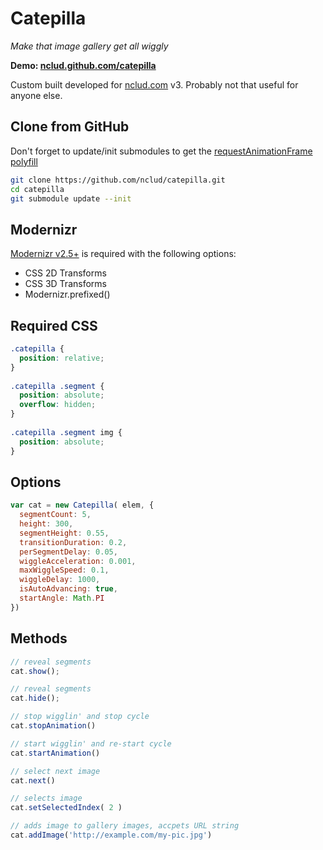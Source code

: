 # Catepilla

_Make that image gallery get all wiggly_

**Demo: [nclud.github.com/catepilla](http://nclud.github.com/catepilla)**

Custom built developed for [nclud.com](http://nclud.com) v3. Probably not that useful for anyone else.

## Clone from GitHub

Don't forget to update/init submodules to get the [requestAnimationFrame polyfill](https://gist.github.com/1866474)

``` bash
git clone https://github.com/nclud/catepilla.git
cd catepilla
git submodule update --init
```

## Modernizr

[Modernizr v2.5+](http://www.modernizr.com/download/#-csstransforms-csstransforms3d-prefixed-teststyles-testprop-testallprops-prefixes-domprefixes) is required with the following options:

+ CSS 2D Transforms
+ CSS 3D Transforms
+ Modernizr.prefixed()

## Required CSS

``` css
.catepilla {
  position: relative;
}
  
.catepilla .segment {
  position: absolute;
  overflow: hidden;
}
  
.catepilla .segment img {
  position: absolute;
}
```

## Options

``` js
var cat = new Catepilla( elem, {
  segmentCount: 5,
  height: 300,
  segmentHeight: 0.55,
  transitionDuration: 0.2,
  perSegmentDelay: 0.05,
  wiggleAcceleration: 0.001,
  maxWiggleSpeed: 0.1,
  wiggleDelay: 1000,
  isAutoAdvancing: true,
  startAngle: Math.PI
})
```

## Methods


``` js
// reveal segments
cat.show();

// reveal segments
cat.hide();

// stop wigglin' and stop cycle
cat.stopAnimation()

// start wigglin' and re-start cycle
cat.startAnimation()

// select next image
cat.next()

// selects image
cat.setSelectedIndex( 2 )

// adds image to gallery images, accpets URL string 
cat.addImage('http://example.com/my-pic.jpg')
```
